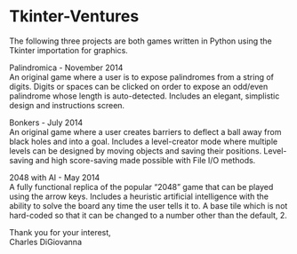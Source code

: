 Tkinter-Ventures
====================

The following three projects are both games written in Python using the Tkinter importation for graphics.

Palindromica - November 2014	
An original game where a user is to expose palindromes from a string of digits.
Digits or spaces can be clicked on order to expose an odd/even palindrome whose length is auto-detected.
Includes an elegant, simplistic design and instructions screen.

Bonkers - July 2014	 
An original game where a user creates barriers to deflect a ball away from black holes and into a goal.
Includes a level-creator mode where multiple levels can be designed by moving objects and saving their positions.
Level-saving and high score-saving made possible with File I/O methods.

2048 with AI - May 2014	 
A fully functional replica of the popular “2048” game that can be played using the arrow keys.
Includes a heuristic artificial intelligence with the ability to solve the board any time the user tells it to.
A base tile which is not hard-coded so that it can be changed to a number other than the default, 2.

Thank you for your interest,        
Charles DiGiovanna

